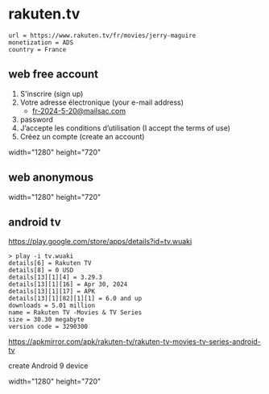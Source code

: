 # rakuten.tv

~~~
url = https://www.rakuten.tv/fr/movies/jerry-maguire
monetization = ADS
country = France
~~~

## web free account

1. S'inscrire (sign up)
2. Votre adresse électronique (your e-mail address)
   - fr-2024-5-20@mailsac.com
3. password
4. J’accepte les conditions d’utilisation (I accept the terms of use)
5. Créez un compte (create an account)

width="1280" height="720"

## web anonymous

width="1280" height="720"

## android tv

https://play.google.com/store/apps/details?id=tv.wuaki

~~~
> play -i tv.wuaki
details[6] = Rakuten TV
details[8] = 0 USD
details[13][1][4] = 3.29.3
details[13][1][16] = Apr 30, 2024
details[13][1][17] = APK
details[13][1][82][1][1] = 6.0 and up
downloads = 5.01 million
name = Rakuten TV -Movies & TV Series
size = 30.30 megabyte
version code = 3290300
~~~

https://apkmirror.com/apk/rakuten-tv/rakuten-tv-movies-tv-series-android-tv

create Android 9 device

width="1280" height="720"
